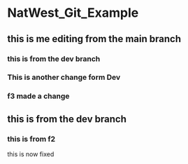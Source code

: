 # NatWest_Git_Example
## this is me editing from the main branch 
### this is from the dev branch
### This is another change form Dev
### f3 made a change 
## this is from the dev branch
### this is from f2 

this is now fixed
